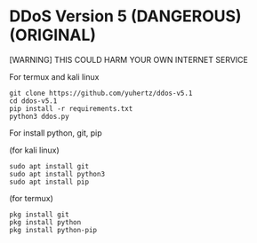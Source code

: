 # DDoS Version 5 (DANGEROUS) (ORIGINAL)

[WARNING] THIS COULD HARM YOUR OWN INTERNET SERVICE

For termux and kali linux
```
git clone https://github.com/yuhertz/ddos-v5.1
cd ddos-v5.1
pip install -r requirements.txt
python3 ddos.py
```

For install python, git, pip

(for kali linux)
```
sudo apt install git
sudo apt install python3
sudo apt install pip
```

(for termux)
```
pkg install git
pkg install python
pkg install python-pip
```
